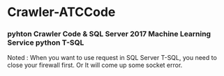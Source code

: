 # Crawler-ATCCode

### pyhton Crawler Code & SQL Server 2017 Machine Learning Service python T-SQL

Noted : When you want to use request in SQL Server T-SQL, you need to close your firewall first. Or It will come up some socket error. 
